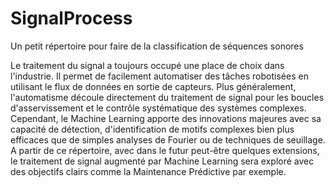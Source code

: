 # SignalProcess

Un petit répertoire pour faire de la classification de séquences sonores 

Le traitement du signal a toujours occupé une place de choix dans l'industrie. Il permet de facilement automatiser des tâches robotisées en utilisant le flux de données en sortie de capteurs. Plus généralement, l'automatisme découle directement du traitement de signal pour les boucles d'asservissement et le contrôle systématique des systèmes complexes. Cependant, le Machine Learning apporte des innovations majeures avec sa capacité de détection, d'identification de motifs complexes bien plus efficaces que de simples analyses de Fourier ou de techniques de seuillage. A partir de ce répertoire, avec dans le futur peut-être quelques extensions, le traitement de signal augmenté par Machine Learning sera exploré avec des objectifs clairs comme la Maintenance Prédictive par exemple.
